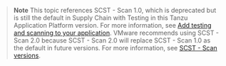 > **Note** This topic references SCST - Scan 1.0, which is deprecated but is still the default in
> Supply Chain with Testing in this Tanzu Application Platform version. For more information, see
> [Add testing and scanning to your application](/docs-tap/getting-started/add-test-and-security.hbs.md).
> VMware recommends using SCST - Scan 2.0 because SCST - Scan 2.0 will replace SCST - Scan 1.0 as
> the default in future versions. For more information, see
> [SCST - Scan versions](/docs-tap/scst-scan/overview.hbs.md#scst-scan-feat).